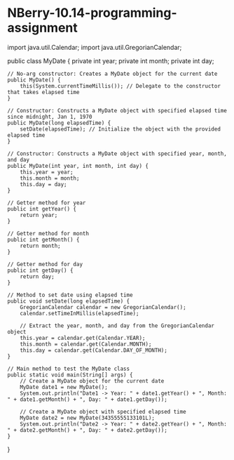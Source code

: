 # NBerry-10.14-programming-assignment

import java.util.Calendar;
import java.util.GregorianCalendar;

public class MyDate {
    private int year;
    private int month;
    private int day;

    // No-arg constructor: Creates a MyDate object for the current date
    public MyDate() {
        this(System.currentTimeMillis()); // Delegate to the constructor that takes elapsed time
    }

    // Constructor: Constructs a MyDate object with specified elapsed time since midnight, Jan 1, 1970
    public MyDate(long elapsedTime) {
        setDate(elapsedTime); // Initialize the object with the provided elapsed time
    }

    // Constructor: Constructs a MyDate object with specified year, month, and day
    public MyDate(int year, int month, int day) {
        this.year = year;
        this.month = month;
        this.day = day;
    }

    // Getter method for year
    public int getYear() {
        return year;
    }

    // Getter method for month
    public int getMonth() {
        return month;
    }

    // Getter method for day
    public int getDay() {
        return day;
    }

    // Method to set date using elapsed time
    public void setDate(long elapsedTime) {
        GregorianCalendar calendar = new GregorianCalendar();
        calendar.setTimeInMillis(elapsedTime);

        // Extract the year, month, and day from the GregorianCalendar object
        this.year = calendar.get(Calendar.YEAR);
        this.month = calendar.get(Calendar.MONTH);
        this.day = calendar.get(Calendar.DAY_OF_MONTH);
    }

    // Main method to test the MyDate class
    public static void main(String[] args) {
        // Create a MyDate object for the current date
        MyDate date1 = new MyDate();
        System.out.println("Date1 -> Year: " + date1.getYear() + ", Month: " + date1.getMonth() + ", Day: " + date1.getDay());

        // Create a MyDate object with specified elapsed time
        MyDate date2 = new MyDate(34355555133101L);
        System.out.println("Date2 -> Year: " + date2.getYear() + ", Month: " + date2.getMonth() + ", Day: " + date2.getDay());
    }
}
